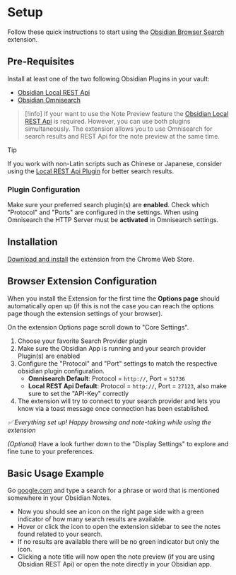 # Setup

Follow these quick instructions to start using the [Obsidian Browser Search](https://chromewebstore.google.com/detail/ikdemlfoilfdmcdiegelchlhfnkpmaee/) extension.

## Pre-Requisites

Install at least one of the two following Obsidian Plugins in your vault:
- [Obsidian Local REST Api](obsidian://show-plugin?id=obsidian-local-rest-api)
- [Obsidian Omnisearch](obsidian://show-plugin?id=omnisearch)

> [!info]
> If your want to use the Note Preview feature the [Obsidian Local REST Api](obsidian://show-plugin?id=obsidian-local-rest-api) is required.
> However, you can use both plugins simultaneously. The extension allows you to use Omnisearch for search results and REST Api for the note preview at the same time.

> [!tip]
> If you work with non-Latin scripts such as Chinese or Japanese, consider using the [Local REST Api Plugin](obsidian://show-plugin?id=obsidian-local-rest-api) for better search results.

### Plugin Configuration

Make sure your preferred search plugin(s) are **enabled**. Check which "Protocol" and "Ports" are configured in the settings. When using Omnisearch the HTTP Server must be **activated** in Omnisearch settings.

## Installation

[Download and install](https://chromewebstore.google.com/detail/ikdemlfoilfdmcdiegelchlhfnkpmaee/) the extension from the Chrome Web Store.

## Browser Extension Configuration

When you install the Extension for the first time the **Options page** should automatically open up (if this is not the case you can reach the options page though the extension settings of your browser).

On the extension Options page scroll down to "Core Settings".
1. Choose your favorite Search Provider plugin
2. Make sure the Obsidian App is running and your search provider Plugin(s) are enabled
3. Configure the "Protocol" and "Port" settings to match the respective obsidian plugin configuration. 
   - **Omnisearch Default**: Protocol = `http://`, Port = `51736`
   - **Local REST Api Default**: Protocol = `http://`, Port = `27123`, also make sure to set the "API-Key" correctly
4. The extension will try to connect to your search provider and lets you know via a toast message once connection has been established.

*✅ Everything set up!  Happy browsing and note-taking while using the extension*

_(Optional)_ Have a look further down to the "Display Settings" to explore and fine tune to your preferences.

## Basic Usage Example

Go [google.com](https://google.com) and type a search for a phrase or word that is mentioned somewhere in your Obsidian Notes.
- Now you should see an icon on the right page side with a green indicator of how many search results are available.
- Hover or click the icon to open the extension sidebar to see the notes found related to your search.
- If no results are available there will be no green indicator but only the icon.
- Clicking a note title will now open the note preview (if you are using Obsidian REST Api) or open the note directly in your Obsidian app.
